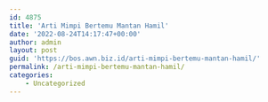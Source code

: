 ```yaml
---
id: 4875
title: 'Arti Mimpi Bertemu Mantan Hamil'
date: '2022-08-24T14:17:47+00:00'
author: admin
layout: post
guid: 'https://bos.awn.biz.id/arti-mimpi-bertemu-mantan-hamil/'
permalink: /arti-mimpi-bertemu-mantan-hamil/
categories:
    - Uncategorized
---
```


